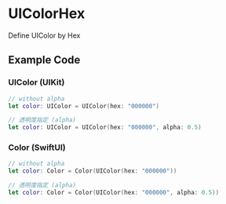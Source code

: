 # UIColorHex

Define UIColor by Hex

## Example Code 
### UIColor (UIKit)
```UIColor.swift
// without alpha
let color: UIColor = UIColor(hex: "000000")

// 透明度指定 (alpha)
let color: UIColor = UIColor(hex: "000000", alpha: 0.5)
```
### Color (SwiftUI)
```Color.swift
// without alpha
let color: Color = Color(UIColor(hex: "000000"))

// 透明度指定 (alpha)
let color: Color = Color(UIColor(hex: "000000", alpha: 0.5))
```

